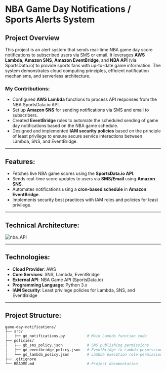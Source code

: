 
# NBA Game Day Notifications / Sports Alerts System

## **Project Overview**
This project is an alert system that sends real-time NBA game day score notifications to subscribed users via SMS or email. It leverages **AWS Lambda**, **Amazon SNS**, **Amazon EventBridge**, and **NBA API** (via SportsData.io) to provide sports fans with up-to-date game information. The system demonstrates cloud computing principles, efficient notification mechanisms, and serverless architecture.

### **My Contributions:**
- Configured **AWS Lambda** functions to process API responses from the NBA SportsData.io API.
- Set up **Amazon SNS** for sending notifications via SMS and email to subscribers.
- Created **EventBridge** rules to automate the scheduled sending of game day notifications based on the NBA game schedule.
- Designed and implemented **IAM security policies** based on the principle of least privilege to ensure secure service interactions between Lambda, SNS, and EventBridge.

---

## **Features:**
- Fetches live NBA game scores using the **SportsData.io API**.
- Sends real-time score updates to users via **SMS/Email** using **Amazon SNS**.
- Automates notifications using a **cron-based schedule** in **Amazon EventBridge**.
- Implements security best practices with IAM roles and policies for least privilege.

---

## **Technical Architecture:**
![nba_API](https://github.com/user-attachments/assets/5e19635e-0685-4c07-9601-330f7d1231f9)

---

## **Technologies:**
- **Cloud Provider**: AWS
- **Core Services**: SNS, Lambda, EventBridge
- **External API**: NBA Game API (SportsData.io)
- **Programming Language**: Python 3.x
- **IAM Security**: Least privilege policies for Lambda, SNS, and EventBridge

---

## **Project Structure:**
```bash
game-day-notifications/
├── src/
│   ├── gd_notifications.py          # Main Lambda function code
├── policies/
│   ├── gb_sns_policy.json           # SNS publishing permissions
│   ├── gd_eventbridge_policy.json   # EventBridge to Lambda permissions
│   └── gd_lambda_policy.json        # Lambda execution role permissions
├── .gitignore
└── README.md                        # Project documentation
